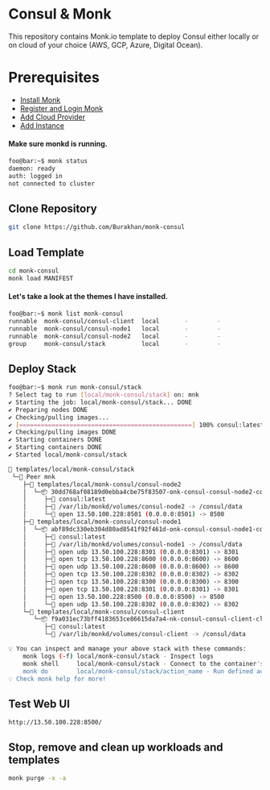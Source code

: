 # Consul & Monk
This repository contains Monk.io template to deploy Consul either locally or on cloud of your choice (AWS, GCP, Azure, Digital Ocean).

# Prerequisites
- [Install Monk](https://docs.monk.io/docs/get-monk)
- [Register and Login Monk](https://docs.monk.io/docs/acc-and-auth)
- [Add Cloud Provider](https://docs.monk.io/docs/cloud-provider)
- [Add Instance](https://docs.monk.io/docs/multi-cloud)

#### Make sure monkd is running.
```bash
foo@bar:~$ monk status
daemon: ready
auth: logged in
not connected to cluster
```

## Clone Repository
```bash
git clone https://github.com/Burakhan/monk-consul
```

## Load Template
```bash
cd monk-consul
monk load MANIFEST
```


#### Let's take a look at the themes I have installed.
```bash
foo@bar:~$ monk list monk-consul
runnable  monk-consul/consul-client  local       -        -
runnable  monk-consul/consul-node1   local       -        -
runnable  monk-consul/consul-node2   local       -        -
group     monk-consul/stack          local       -        -
```

## Deploy Stack
```bash
foo@bar:~$ monk run monk-consul/stack
? Select tag to run [local/monk-consul/stack] on: mnk
✔ Starting the job: local/monk-consul/stack... DONE
✔ Preparing nodes DONE
✔ Checking/pulling images...
✔ [================================================] 100% consul:latest mnk
✔ Checking/pulling images DONE
✔ Starting containers DONE
✔ Starting containers DONE
✔ Started local/monk-consul/stack

🔩 templates/local/monk-consul/stack
 └─🧊 Peer mnk
    ├─🔩 templates/local/monk-consul/consul-node2
    │  └─📦 30dd768af08189d0ebba4cbe75f83507-onk-consul-consul-node2-consul
    │     ├─🧩 consul:latest
    │     ├─💾 /var/lib/monkd/volumes/consul-node2 -> /consul/data
    │     └─🔌 open 13.50.100.228:8501 (0.0.0.0:8501) -> 8500
    ├─🔩 templates/local/monk-consul/consul-node1
    │  └─📦 abf89dc330eb304d80ad8541f92f461d-onk-consul-consul-node1-consul
    │     ├─🧩 consul:latest
    │     ├─💾 /var/lib/monkd/volumes/consul-node1 -> /consul/data
    │     ├─🔌 open udp 13.50.100.228:8301 (0.0.0.0:8301) -> 8301
    │     ├─🔌 open tcp 13.50.100.228:8600 (0.0.0.0:8600) -> 8600
    │     ├─🔌 open udp 13.50.100.228:8600 (0.0.0.0:8600) -> 8600
    │     ├─🔌 open tcp 13.50.100.228:8302 (0.0.0.0:8302) -> 8302
    │     ├─🔌 open tcp 13.50.100.228:8300 (0.0.0.0:8300) -> 8300
    │     ├─🔌 open tcp 13.50.100.228:8301 (0.0.0.0:8301) -> 8301
    │     ├─🔌 open 13.50.100.228:8500 (0.0.0.0:8500) -> 8500
    │     └─🔌 open udp 13.50.100.228:8302 (0.0.0.0:8302) -> 8302
    └─🔩 templates/local/monk-consul/consul-client
       └─📦 f9a031ec73bff4183653ce86615da7a4-nk-consul-consul-client-client
          ├─🧩 consul:latest
          └─💾 /var/lib/monkd/volumes/consul-client -> /consul/data

💡 You can inspect and manage your above stack with these commands:
	monk logs (-f) local/monk-consul/stack - Inspect logs
	monk shell     local/monk-consul/stack - Connect to the container's shell
	monk do        local/monk-consul/stack/action_name - Run defined action (if exists)
💡 Check monk help for more!

```
## Test Web UI

`http://13.50.100.228:8500/`


## Stop, remove and clean up workloads and templates

```bash
monk purge -x -a
```

